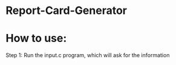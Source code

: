# Report-Card-Generator
<h1>How to use:</h1>
Step 1: Run the input.c program, which will ask for the information 
